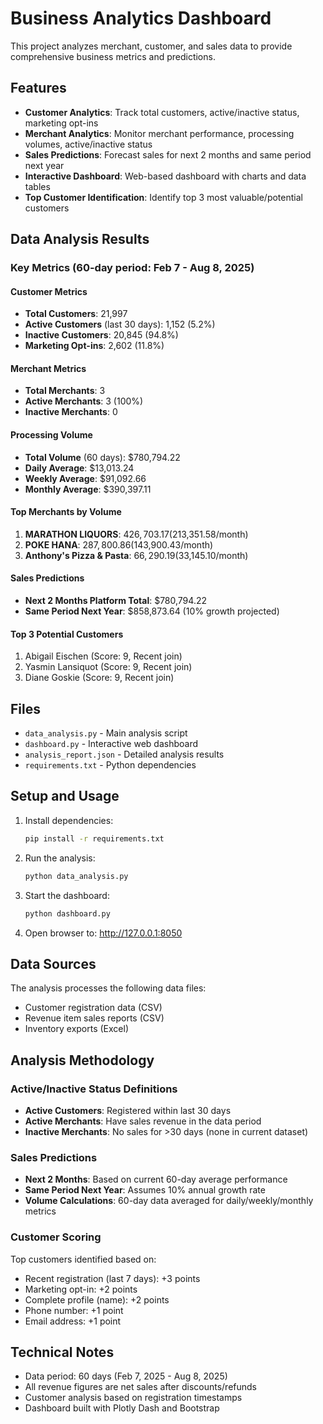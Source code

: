 # Business Analytics Dashboard

This project analyzes merchant, customer, and sales data to provide comprehensive business metrics and predictions.

## Features

- **Customer Analytics**: Track total customers, active/inactive status, marketing opt-ins
- **Merchant Analytics**: Monitor merchant performance, processing volumes, active/inactive status  
- **Sales Predictions**: Forecast sales for next 2 months and same period next year
- **Interactive Dashboard**: Web-based dashboard with charts and data tables
- **Top Customer Identification**: Identify top 3 most valuable/potential customers

## Data Analysis Results

### Key Metrics (60-day period: Feb 7 - Aug 8, 2025)

#### Customer Metrics
- **Total Customers**: 21,997
- **Active Customers** (last 30 days): 1,152 (5.2%)
- **Inactive Customers**: 20,845 (94.8%)
- **Marketing Opt-ins**: 2,602 (11.8%)

#### Merchant Metrics  
- **Total Merchants**: 3
- **Active Merchants**: 3 (100%)
- **Inactive Merchants**: 0

#### Processing Volume
- **Total Volume** (60 days): $780,794.22
- **Daily Average**: $13,013.24
- **Weekly Average**: $91,092.66  
- **Monthly Average**: $390,397.11

#### Top Merchants by Volume
1. **MARATHON LIQUORS**: $426,703.17 ($213,351.58/month)
2. **POKE HANA**: $287,800.86 ($143,900.43/month)  
3. **Anthony's Pizza & Pasta**: $66,290.19 ($33,145.10/month)

#### Sales Predictions
- **Next 2 Months Platform Total**: $780,794.22
- **Same Period Next Year**: $858,873.64 (10% growth projected)

#### Top 3 Potential Customers
1. Abigail Eischen (Score: 9, Recent join)
2. Yasmin Lansiquot (Score: 9, Recent join)
3. Diane Goskie (Score: 9, Recent join)

## Files

- `data_analysis.py` - Main analysis script
- `dashboard.py` - Interactive web dashboard
- `analysis_report.json` - Detailed analysis results
- `requirements.txt` - Python dependencies

## Setup and Usage

1. Install dependencies:
   ```bash
   pip install -r requirements.txt
   ```

2. Run the analysis:
   ```bash
   python data_analysis.py
   ```

3. Start the dashboard:
   ```bash
   python dashboard.py
   ```

4. Open browser to: http://127.0.0.1:8050

## Data Sources

The analysis processes the following data files:
- Customer registration data (CSV)
- Revenue item sales reports (CSV) 
- Inventory exports (Excel)

## Analysis Methodology

### Active/Inactive Status Definitions
- **Active Customers**: Registered within last 30 days
- **Active Merchants**: Have sales revenue in the data period
- **Inactive Merchants**: No sales for >30 days (none in current dataset)

### Sales Predictions
- **Next 2 Months**: Based on current 60-day average performance
- **Same Period Next Year**: Assumes 10% annual growth rate
- **Volume Calculations**: 60-day data averaged for daily/weekly/monthly metrics

### Customer Scoring
Top customers identified based on:
- Recent registration (last 7 days): +3 points
- Marketing opt-in: +2 points  
- Complete profile (name): +2 points
- Phone number: +1 point
- Email address: +1 point

## Technical Notes

- Data period: 60 days (Feb 7, 2025 - Aug 8, 2025)
- All revenue figures are net sales after discounts/refunds
- Customer analysis based on registration timestamps
- Dashboard built with Plotly Dash and Bootstrap
